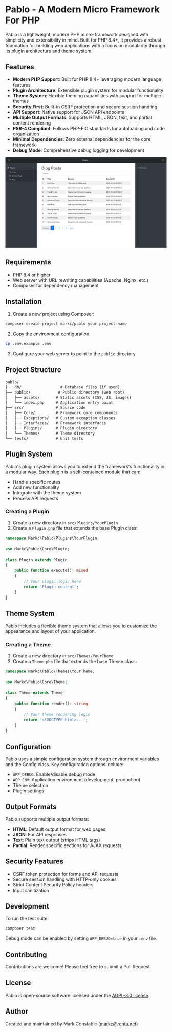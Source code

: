# Pablo - A Modern Micro Framework For PHP

Pablo is a lightweight, modern PHP micro-framework designed with simplicity and extensibility in mind. Built for PHP 8.4+, it provides a robust foundation for building web applications with a focus on modularity through its plugin architecture and theme system.

## Features

- **Modern PHP Support**: Built for PHP 8.4+ leveraging modern language features
- **Plugin Architecture**: Extensible plugin system for modular functionality
- **Theme System**: Flexible theming capabilities with support for multiple themes
- **Security First**: Built-in CSRF protection and secure session handling
- **API Support**: Native support for JSON API endpoints
- **Multiple Output Formats**: Supports HTML, JSON, text, and partial content rendering
- **PSR-4 Compliant**: Follows PHP-FIG standards for autoloading and code organization
- **Minimal Dependencies**: Zero external dependencies for the core framework
- **Debug Mode**: Comprehensive debug logging for development

![The initial layout of the Default BS5 theme](./public/assets/img/20250123_Pablo_Screenshot.webp)

## Requirements

- PHP 8.4 or higher
- Web server with URL rewriting capabilities (Apache, Nginx, etc.)
- Composer for dependency management

## Installation

1. Create a new project using Composer:
```bash
composer create-project markc/pablo your-project-name
```

2. Copy the environment configuration:
```bash
cp .env.example .env
```

3. Configure your web server to point to the `public` directory

## Project Structure

```
pablo/
├── db/                 # Database files (if used)
├── public/            # Public directory (web root)
│   ├── assets/       # Static assets (CSS, JS, images)
│   └── index.php     # Application entry point
├── src/              # Source code
│   ├── Core/         # Framework core components
│   ├── Exceptions/   # Custom exception classes
│   ├── Interfaces/   # Framework interfaces
│   ├── Plugins/      # Plugin directory
│   └── Themes/       # Theme directory
└── tests/            # Unit tests
```

## Plugin System

Pablo's plugin system allows you to extend the framework's functionality in a modular way. Each plugin is a self-contained module that can:

- Handle specific routes
- Add new functionality
- Integrate with the theme system
- Process API requests

### Creating a Plugin

1. Create a new directory in `src/Plugins/YourPlugin`
2. Create a `Plugin.php` file that extends the base Plugin class:

```php
namespace Markc\Pablo\Plugins\YourPlugin;

use Markc\Pablo\Core\Plugin;

class Plugin extends Plugin
{
    public function execute(): mixed
    {
        // Your plugin logic here
        return 'Plugin content';
    }
}
```

## Theme System

Pablo includes a flexible theme system that allows you to customize the appearance and layout of your application.

### Creating a Theme

1. Create a new directory in `src/Themes/YourTheme`
2. Create a `Theme.php` file that extends the base Theme class:

```php
namespace Markc\Pablo\Themes\YourTheme;

use Markc\Pablo\Core\Theme;

class Theme extends Theme
{
    public function render(): string
    {
        // Your theme rendering logic
        return '<!DOCTYPE html>...';
    }
}
```

## Configuration

Pablo uses a simple configuration system through environment variables and the Config class. Key configuration options include:

- `APP_DEBUG`: Enable/disable debug mode
- `APP_ENV`: Application environment (development, production)
- Theme selection
- Plugin settings

## Output Formats

Pablo supports multiple output formats:

- **HTML**: Default output format for web pages
- **JSON**: For API responses
- **Text**: Plain text output (strips HTML tags)
- **Partial**: Render specific sections for AJAX requests

## Security Features

- CSRF token protection for forms and API requests
- Secure session handling with HTTP-only cookies
- Strict Content Security Policy headers
- Input sanitization

## Development

To run the test suite:

```bash
composer test
```

Debug mode can be enabled by setting `APP_DEBUG=true` in your `.env` file.

## Contributing

Contributions are welcome! Please feel free to submit a Pull Request.

## License

Pablo is open-source software licensed under the [AGPL-3.0 license](LICENSE).

## Author

Created and maintained by Mark Constable (markc@renta.net)
